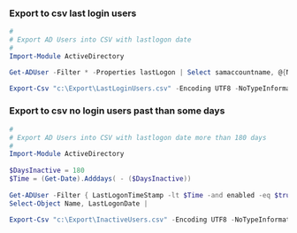 ### Export to csv last login users

```powershell
#
# Export AD Users into CSV with lastlogon date
#
Import-Module ActiveDirectory

Get-ADUser -Filter * -Properties lastLogon | Select samaccountname, @{Name="lastLogon";Expression={[datetime]::FromFileTime($_.'lastLogon')}} |

Export-Csv "c:\Export\LastLoginUsers.csv" -Encoding UTF8 -NoTypeInformation
```


### Export to csv no login users past than some days

```powershell
#
# Export AD Users into CSV with lastlogon date more than 180 days
#
Import-Module ActiveDirectory  
  
$DaysInactive = 180  
$Time = (Get-Date).Adddays( - ($DaysInactive))  
  
Get-ADUser -Filter { LastLogonTimeStamp -lt $Time -and enabled -eq $true } -Properties * |  
Select-Object Name, LastLogonDate |  
  
Export-Csv "c:\Export\InactiveUsers.csv" -Encoding UTF8 -NoTypeInformation
```
